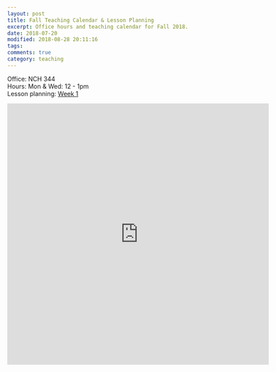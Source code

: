 ```yaml
---
layout: post
title: Fall Teaching Calendar & Lesson Planning
excerpt: Office hours and teaching calendar for Fall 2018.     
date: 2018-07-20 
modified: 2018-08-28 20:11:16
tags: 
comments: true
category: teaching
---
```

Office: NCH 344   
Hours: Mon & Wed: 12 - 1pm  
Lesson planning: [Week 1](http://simp.ly/publish/ZGHPVp)

<iframe src="https://calendar.google.com/calendar/embed?showTitle=0&amp;showDate=0&amp;showPrint=0&amp;showTabs=0&amp;showCalendars=0&amp;showTz=0&amp;height=600&amp;wkst=1&amp;bgcolor=%23FFFFFF&amp;src=virginia.edu_nf5j6ocml9bijdeg9aluej4710%40group.calendar.google.com&amp;color=%23B1365F&amp;ctz=America%2FNew_York" style="border-width:0" width="600" height="600" frameborder="0" scrolling="no"></iframe>



